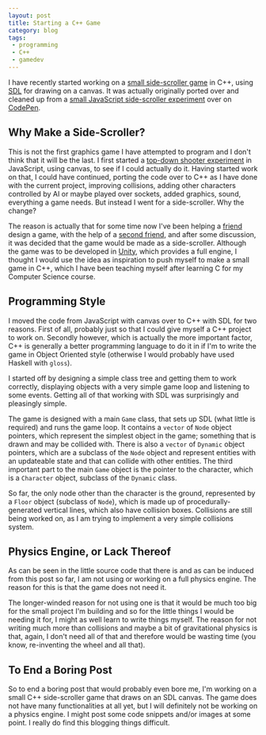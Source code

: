 ```yaml
---
layout: post
title: Starting a C++ Game
category: blog
tags:
 - programming
 - C++
 - gamedev
---
```


I have recently started working on a [small side-scroller game](https://github.com/Druid-of-Luhn/SideScroller) in C++, using [SDL](http://libsdl.org) for drawing on a canvas. It was actually originally ported over and cleaned up from a [small JavaScript side-scroller experiment](http://codepen.io/_Billy_Brown/pen/EjxBYX/) over on [CodePen](https://codepen.io).

## Why Make a Side-Scroller?

This is not the first graphics game I have attempted to program and I don't think that it will be the last. I first started a [top-down shooter experiment](http://codepen.io/_Billy_Brown/pen/jEPzeX) in JavaScript, using canvas, to see if I could actually do it. Having started work on that, I could have continued, porting the code over to C++ as I have done with the current project, improving collisions, adding other characters controlled by AI or maybe played over sockets, added graphics, sound, everything a game needs. But instead I went for a side-scroller. Why the change?

The reason is actually that for some time now I've been helping a [friend](http://larasdrawsthings.blogspot.co.uk) design a game, with the help of a [second friend](https://twitter.com/binnie567), and after some discussion, it was decided that the game would be made as a side-scroller. Although the game was to be developed in [Unity](http://unity3d.com), which provides a full engine, I thought I would use the idea as inspiration to push myself to make a small game in C++, which I have been teaching myself after learning C for my Computer Science course.

## Programming Style

I moved the code from JavaScript with canvas over to C++ with SDL for two reasons. First of all, probably just so that I could give myself a C++ project to work on. Secondly however, which is actually the more important factor, C++ is generally a better programming language to do it in if I'm to write the game in Object Oriented style (otherwise I would probably have used Haskell with `gloss`).

I started off by designing a simple class tree and getting them to work correctly, displaying objects with a very simple game loop and listening to some events. Getting all of that working with SDL was surprisingly and pleasingly simple.

The game is designed with a main `Game` class, that sets up SDL (what little is required) and runs the game loop. It contains a `vector` of `Node` object pointers, which represent the simplest object in the game; something that is drawn and may be collided with. There is also a `vector` of `Dynamic` object pointers, which are a subclass of the `Node` object and represent entities with an updateable state and that can collide with other entities. The third important part to the main `Game` object is the pointer to the character, which is a `Character` object, subclass of the `Dynamic` class.

So far, the only node other than the character is the ground, represented by a `Floor` object (subclass of `Node`), which is made up of procedurally-generated vertical lines, which also have collision boxes. Collisions are still being worked on, as I am trying to implement a very simple collisions system.

## Physics Engine, or Lack Thereof

As can be seen in the little source code that there is and as can be induced from this post so far, I am not using or working on a full physics engine. The reason for this is that the game does not need it.

The longer-winded reason for not using one is that it would be much too big for the small project I'm building and so for the little things I would be needing it for, I might as well learn to write things myself. The reason for not writing much more than collisions and maybe a bit of gravitational physics is that, again, I don't need all of that and therefore would be wasting time (you know, re-inventing the wheel and all that).

## To End a Boring Post

So to end a boring post that would probably even bore me, I'm working on a small C++ side-scroller game that draws on an SDL canvas. The game does not have many functionalities at all yet, but I will definitely not be working on a physics engine. I might post some code snippets and/or images at some point. I really do find this blogging things difficult.
